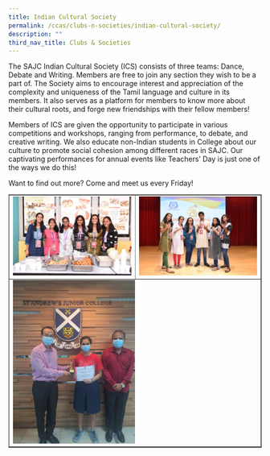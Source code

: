 ```yaml
---
title: Indian Cultural Society
permalink: /ccas/clubs-n-societies/indian-cultural-society/
description: ""
third_nav_title: Clubs & Societies
---
```

<p>The SAJC Indian Cultural Society (ICS) consists of three teams: Dance, Debate and Writing. Members are free to join any section they wish to be a part of. The Society aims to encourage interest and appreciation of the complexity and uniqueness of the Tamil language and culture in its members. It also serves as a platform for members to know more about their cultural roots, and forge new friendships with their fellow members!</p>
<p>Members of ICS are given the opportunity to participate in various competitions and workshops, ranging from performance, to debate, and creative writing. We also educate non-Indian students in College about our culture to promote social cohesion among different races in SAJC. Our captivating performances for annual events like Teachers&rsquo; Day is just one of the ways we do this!</p>
<p>Want to find out more? Come and meet us every Friday!</p>
<table style="border-collapse: collapse; width: 100%;" border="1">
<tbody>
<tr>
<td style="width: 50%;"><img src="/images/ics1.jpeg"></td>
<td style="width: 50%;"><img src="/images/ics2.jpg"></td>
</tr>
<tr>
<td colspan = "2"><img style="width: 50%;" src="/images/ics3.jpg"></td>
</tr>
</tbody>
</table>